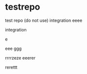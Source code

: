 # testrepo
test repo (do not use)
integration
eeee


integration

e

eee
ggg

rrrrzeze
eeerer

rerettt



